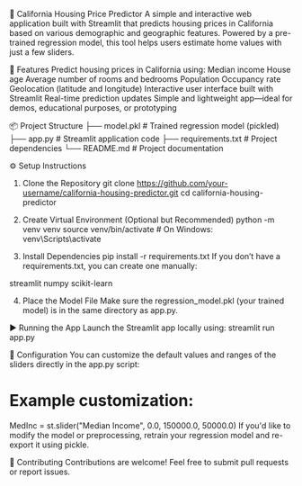 🏡 California Housing Price Predictor
A simple and interactive web application built with Streamlit that predicts housing prices in California based on various demographic and geographic features. Powered by a pre-trained regression model, this tool helps users estimate home values with just a few sliders.

🚀 Features
Predict housing prices in California using:
Median income
House age
Average number of rooms and bedrooms
Population
Occupancy rate
Geolocation (latitude and longitude)
Interactive user interface built with Streamlit
Real-time prediction updates
Simple and lightweight app—ideal for demos, educational purposes, or prototyping

📦 Project Structure
├── model.pkl               # Trained regression model (pickled)
├── app.py                  # Streamlit application code
├── requirements.txt        # Project dependencies
└── README.md               # Project documentation

⚙️ Setup Instructions
1. Clone the Repository
git clone https://github.com/your-username/california-housing-predictor.git
cd california-housing-predictor

2. Create Virtual Environment (Optional but Recommended)
python -m venv venv
source venv/bin/activate  # On Windows: venv\Scripts\activate

4. Install Dependencies
pip install -r requirements.txt
If you don’t have a requirements.txt, you can create one manually:

streamlit
numpy
scikit-learn

4. Place the Model File
Make sure the regression_model.pkl (your trained model) is in the same directory as app.py.

▶️ Running the App
Launch the Streamlit app locally using:
streamlit run app.py

🔧 Configuration
You can customize the default values and ranges of the sliders directly in the app.py script:
# Example customization:
MedInc = st.slider("Median Income", 0.0, 150000.0, 50000.0)
If you'd like to modify the model or preprocessing, retrain your regression model and re-export it using pickle.

🤝 Contributing
Contributions are welcome! Feel free to submit pull requests or report issues.
